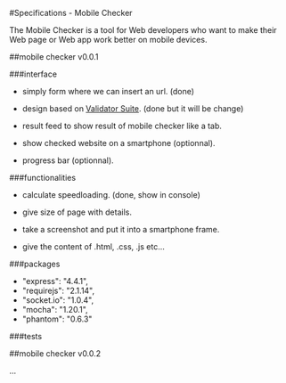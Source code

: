 #Specifications - Mobile Checker

The Mobile Checker is a tool for Web developers who want to make their Web page or Web app work better on mobile devices.


##mobile checker v0.0.1

###interface

* simply form where we can insert an url. (done) 

* design based on [Validator Suite](https://validator-suite.w3.org/). (done but it will be change)

* result feed to show result of mobile checker like a tab. 

* show checked website on a smartphone (optionnal).

* progress bar (optionnal).

###functionalities

* calculate speedloading. (done, show in console)

* give size of page with details.

* take a screenshot and put it into a smartphone frame.

* give the content of .html, .css, .js etc... 

###packages

* "express": "4.4.1",
* "requirejs": "2.1.14",
* "socket.io": "1.0.4",
* "mocha": "1.20.1",
* "phantom": "0.6.3"    


###tests


##mobile checker v0.0.2

...


